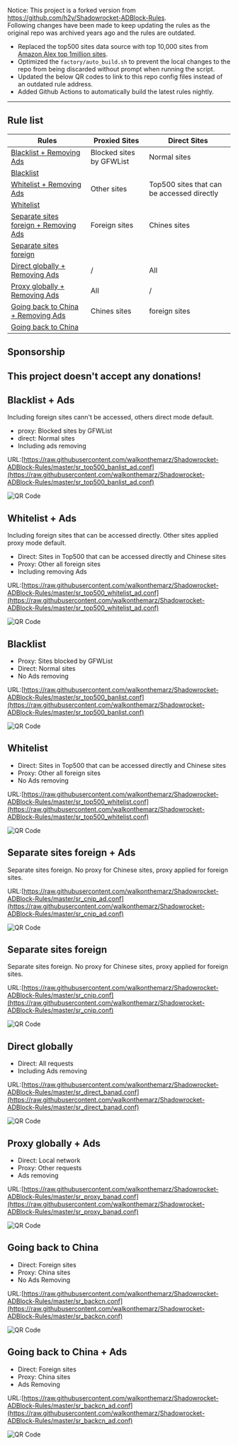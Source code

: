 Notice:
This project is a forked version from https://github.com/h2y/Shadowrocket-ADBlock-Rules.  
Following changes have been made to keep updating the rules as the original repo was archived years ago and the rules are outdated.
* Replaced the top500 sites data source with top 10,000 sites from [Amazon Alex top 1million sites](http://s3.amazonaws.com/alexa-static/top-1m.csv.zip).
* Optimized the `factory/auto_build.sh` to prevent the local changes to the repo from being discarded without prompt when running the script. 
* Updated the below QR codes to link to this repo config files instead of an outdated rule address. 
* Added Github Actions to automatically build the latest rules nightly.
------------------------------------------------------

## Rule list 


Rules | Proxied Sites | Direct Sites 
--- | ----------- | ------------- 
[Blacklist + Removing Ads](#Blacklist--Ads) |  Blocked sites by GFWList | Normal sites
[Blacklist](#Blacklist) |   |  
[Whitelist + Removing Ads](#Whitelist--Ads) | Other sites | Top500 sites that can be accessed directly
[Whitelist](#Whitelist) |   |  
[Separate sites foreign + Removing Ads](#Separate-sites-foreign--Ads) | Foreign sites | Chines sites 
[Separate sites foreign](#Separate-sites-foreign) |   |  
[Direct globally + Removing Ads](#Direct-globally) | / | All 
[Proxy globally + Removing Ads](#Proxy-globally--Ads) | All | /
[Going back to China + Removing Ads](#Going-back-to-China--Ads) | Chines sites | foreign sites 
[Going back to China](#Going-back-to-China) |   |  


## Sponsorship

This project doesn't accept any donations!
----------------------------------------

## Blacklist + Ads

Including foreign sites cann't be accessed, others direct mode default.

- proxy: Blocked sites by GFWList
- direct: Normal sites
- Including ads removing

URL:[https://raw.githubusercontent.com/walkonthemarz/Shadowrocket-ADBlock-Rules/master/sr_top500_banlist_ad.conf](https://raw.githubusercontent.com/walkonthemarz/Shadowrocket-ADBlock-Rules/master/sr_top500_banlist_ad.conf)

![QR Code](https://api.qrserver.com/v1/create-qr-code/?size=300x300&data=https%3A%2F%2Fraw.githubusercontent.com%2Fwalkonthemarz%2FShadowrocket-ADBlock-Rules%2Fmaster%2Fsr_top500_banlist_ad.conf)

## Whitelist + Ads

Including foreign sites that can be accessed directly. Other sites applied proxy mode default.

- Direct: Sites in Top500 that can be accessed directly and Chinese sites
- Proxy: Other all foreign sites
- Including removing Ads

URL:[https://raw.githubusercontent.com/walkonthemarz/Shadowrocket-ADBlock-Rules/master/sr_top500_whitelist_ad.conf](https://raw.githubusercontent.com/walkonthemarz/Shadowrocket-ADBlock-Rules/master/sr_top500_whitelist_ad.conf)

![QR Code](https://api.qrserver.com/v1/create-qr-code/?size=300x300&data=https%3A%2F%2Fraw.githubusercontent.com%2Fwalkonthemarz%2FShadowrocket-ADBlock-Rules%2Fmaster%2Fsr_top500_whitelist_ad.conf)


## Blacklist

- Proxy: Sites blocked by GFWList
- Direct: Normal sites
- No Ads removing

URL:[https://raw.githubusercontent.com/walkonthemarz/Shadowrocket-ADBlock-Rules/master/sr_top500_banlist.conf](https://raw.githubusercontent.com/walkonthemarz/Shadowrocket-ADBlock-Rules/master/sr_top500_banlist.conf)

![QR Code](https://api.qrserver.com/v1/create-qr-code/?size=300x300&data=https%3A%2F%2Fraw.githubusercontent.com%2Fwalkonthemarz%2FShadowrocket-ADBlock-Rules%2Fmaster%2Fsr_top500_banlist.conf)


## Whitelist

- Direct: Sites in Top500 that can be accessed directly and Chinese sites
- Proxy: Other all foreign sites
- No Ads removing

URL:[https://raw.githubusercontent.com/walkonthemarz/Shadowrocket-ADBlock-Rules/master/sr_top500_whitelist.conf](https://raw.githubusercontent.com/walkonthemarz/Shadowrocket-ADBlock-Rules/master/sr_top500_whitelist.conf)

![QR Code](https://api.qrserver.com/v1/create-qr-code/?size=300x300&data=https%3A%2F%2Fraw.githubusercontent.com%2Fwalkonthemarz%2FShadowrocket-ADBlock-Rules%2Fmaster%2Fsr_top500_whitelist.conf)


## Separate sites foreign + Ads

Separate sites foreign. No proxy for Chinese sites, proxy applied for foreign sites. 

URL:[https://raw.githubusercontent.com/walkonthemarz/Shadowrocket-ADBlock-Rules/master/sr_cnip_ad.conf](https://raw.githubusercontent.com/walkonthemarz/Shadowrocket-ADBlock-Rules/master/sr_cnip_ad.conf)

![QR Code](https://api.qrserver.com/v1/create-qr-code/?size=300x300&data=https%3A%2F%2Fraw.githubusercontent.com%2Fwalkonthemarz%2FShadowrocket-ADBlock-Rules%2Fmaster%2Fsr_cnip_ad.conf)


## Separate sites foreign

Separate sites foreign. No proxy for Chinese sites, proxy applied for foreign sites. 

URL:[https://raw.githubusercontent.com/walkonthemarz/Shadowrocket-ADBlock-Rules/master/sr_cnip.conf](https://raw.githubusercontent.com/walkonthemarz/Shadowrocket-ADBlock-Rules/master/sr_cnip.conf)

![QR Code](https://api.qrserver.com/v1/create-qr-code/?size=300x300&data=https%3A%2F%2Fraw.githubusercontent.com%2Fwalkonthemarz%2FShadowrocket-ADBlock-Rules%2Fmaster%2Fsr_cnip.conf)


## Direct globally

- Direct: All requests
- Including Ads removing

URL:[https://raw.githubusercontent.com/walkonthemarz/Shadowrocket-ADBlock-Rules/master/sr_direct_banad.conf](https://raw.githubusercontent.com/walkonthemarz/Shadowrocket-ADBlock-Rules/master/sr_direct_banad.conf)

![QR Code](https://api.qrserver.com/v1/create-qr-code/?size=300x300&data=https%3A%2F%2Fraw.githubusercontent.com%2Fwalkonthemarz%2FShadowrocket-ADBlock-Rules%2Fmaster%2Fsr_direct_banad.conf)


## Proxy globally + Ads

- Direct: Local network
- Proxy: Other requests
- Ads removing

URL:[https://raw.githubusercontent.com/walkonthemarz/Shadowrocket-ADBlock-Rules/master/sr_proxy_banad.conf](https://raw.githubusercontent.com/walkonthemarz/Shadowrocket-ADBlock-Rules/master/sr_proxy_banad.conf)

![QR Code](https://api.qrserver.com/v1/create-qr-code/?size=300x300&data=https%3A%2F%2Fraw.githubusercontent.com%2Fwalkonthemarz%2FShadowrocket-ADBlock-Rules%2Fmaster%2Fsr_proxy_banad.conf)


## Going back to China

- Direct: Foreign sites
- Proxy: China sites
- No Ads Removing

URL:[https://raw.githubusercontent.com/walkonthemarz/Shadowrocket-ADBlock-Rules/master/sr_backcn.conf](https://raw.githubusercontent.com/walkonthemarz/Shadowrocket-ADBlock-Rules/master/sr_backcn.conf)

![QR Code](https://api.qrserver.com/v1/create-qr-code/?size=300x300&data=https%3A%2F%2Fraw.githubusercontent.com%2Fwalkonthemarz%2FShadowrocket-ADBlock-Rules%2Fmaster%2Fsr_backcn.conf)


## Going back to China + Ads

- Direct: Foreign sites
- Proxy: China sites
- Ads Removing

URL:[https://raw.githubusercontent.com/walkonthemarz/Shadowrocket-ADBlock-Rules/master/sr_backcn_ad.conf](https://raw.githubusercontent.com/walkonthemarz/Shadowrocket-ADBlock-Rules/master/sr_backcn_ad.conf)

![QR Code](https://api.qrserver.com/v1/create-qr-code/?size=300x300&data=https%3A%2F%2Fraw.githubusercontent.com%2Fwalkonthemarz%2FShadowrocket-ADBlock-Rules%2Fmaster%2Fsr_backcn_ad.conf)
